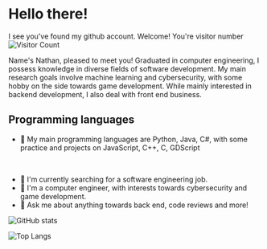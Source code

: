 
# Hello there!

I see you've found my github account. Welcome! You're visitor number ![Visitor Count](https://profile-counter.glitch.me/goodguyplayer/count.svg)

Name's Nathan, pleased to meet you! 
Graduated in computer engineering, I possess knowledge in diverse fields of software development. My main research goals involve machine learning and cybersecurity, with some hobby on the side towards game development. While mainly interested in backend development, I also deal with front end business.


## Programming languages
- 💬 My main programming languages are Python, Java, C#, with some practice and projects on JavaScript, C++, C, GDScript
<table>
  <tr align="center" width="96">
    <img src>
  </tr>
</table>

- 🔭 I'm currently searching for a software engineering job.
- 🌱 I'm a computer engineer, with interests towards cybersecurity and game development.
- 💬 Ask me about anything towards back end, code reviews and more!

![GitHub stats](https://github-readme-stats.vercel.app/api?username=goodguyplayer&count_private=true&show_icons=true&theme=chartreuse-dark)

![Top Langs](https://github-readme-stats.vercel.app/api/top-langs/?username=goodguyplayer&count_private=true&langs_count=10&layout=compact&theme=chartreuse-dark)
<!--
**goodguyplayer/goodguyplayer** is a ✨ _special_ ✨ repository because its `README.md` (this file) appears on your GitHub profile.

Here are some ideas to get you started:

- 🔭 I’m currently working on ...
- 🌱 I’m currently learning ...
- 👯 I’m looking to collaborate on ...
- 🤔 I’m looking for help with ...
- 💬 Ask me about ...
- 📫 How to reach me: ...
- 😄 Pronouns: ...
- ⚡ Fun fact: ...
-->
